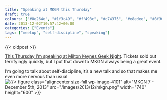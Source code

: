 ```yaml
---
title: "Speaking at MKGN this Thursday"
draft: true
colours: ["#8e264e", "#1f3c49", "#ff498c", "#c74375", "#e8edee", "#8f3054", "#ffffff"]
date: 2013-12-02T10:57:42+00:00
categories: ["Events"]
tags: ["meetup", "self-discipline", "speaking"]
---
```


{{< oldpost >}}

[This Thursday I’m speaking at Milton Keynes Geek Night](http://mkgeeknight.co.uk). Tickets sold out terrifyingly quickly, but I put that down to MKGN always being a great event.

I’m going to talk about self-discipline, it’s a new talk and so that makes me even more nervous than usual![{{< figure class="aligncenter size-full wp-image-4101" alt="MKGN 7 - December 5th, 2013" src="/images/2013/12/mkgn.png" width="740" height="600" >}}](http://mkgeeknight.co.uk)

	